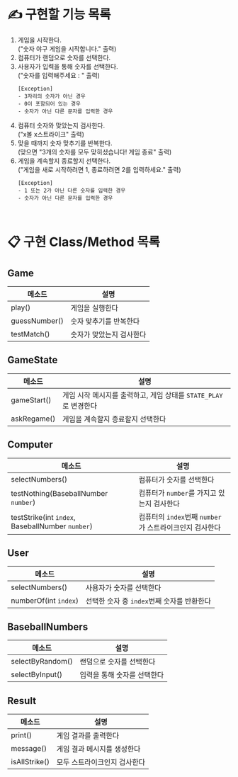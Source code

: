 # ✍️ 구현할 기능 목록

1. 게임을 시작한다. <br> ("숫자 야구 게임을 시작합니다." 출력)
2. 컴퓨터가 랜덤으로 숫자를 선택한다.
3. 사용자가 입력을 통해 숫자를 선택한다. <br> ("숫자를 입력해주세요 : " 출력)
    ```
    [Exception]
    - 3자리의 숫자가 아닌 경우
    - 0이 포함되어 있는 경우
    - 숫자가 아닌 다른 문자를 입력한 경우
    ```
4. 컴퓨터 숫자와 맞았는지 검사한다. <br> ("x볼 x스트라이크" 출력)
5. 맞을 때까지 숫자 맞추기를 반복한다. <br> (맞으면 "3개의 숫자를 모두 맞히셨습니다! 게임 종료" 출력)
6. 게임을 계속할지 종료할지 선택한다. <br> ("게임을 새로 시작하려면 1, 종료하려면 2를 입력하세요." 출력)
    ```
    [Exception]
    - 1 또는 2가 아닌 다른 숫자를 입력한 경우
    - 숫자가 아닌 다른 문자를 입력한 경우
    ```

<br>

# 📋 구현 Class/Method 목록

## Game

| 메소드           | 설명            |
|---------------|---------------|
| play()        | 게임을 실행한다      |
| guessNumber() | 숫자 맞추기를 반복한다  |
| testMatch()   | 숫자가 맞았는지 검사한다 |

## GameState

| 메소드         | 설명                                         |
|-------------|--------------------------------------------|
| gameStart() | 게임 시작 메시지를 출력하고, 게임 상태를 `STATE_PLAY`로 변경한다 |
| askRegame() | 게임을 계속할지 종료할지 선택한다                         |

## Computer

| 메소드                                              | 설명                                    |
|--------------------------------------------------|---------------------------------------|
| selectNumbers()                                  | 컴퓨터가 숫자를 선택한다                         |
| testNothing(BaseballNumber `number`)             | 컴퓨터가 `number`를 가지고 있는지 검사한다           |
| testStrike(int `index`, BaseballNumber `number`) | 컴퓨터의 `index`번째 `number`가 스트라이크인지 검사한다 |

## User

| 메소드                   | 설명                          |
|-----------------------|-----------------------------|
| selectNumbers()       | 사용자가 숫자를 선택한다               |
| numberOf(int `index`) | 선택한 숫자 중 `index`번째 숫자를 반환한다 |

## BaseballNumbers

| 메소드              | 설명              |
|------------------|-----------------|
| selectByRandom() | 랜덤으로 숫자를 선택한다   |
| selectByInput()  | 입력을 통해 숫자를 선택한다 |

## Result

| 메소드           | 설명              |
|---------------|-----------------|
| print()       | 게임 결과를 출력한다     |
| message()     | 게임 결과 메시지를 생성한다 |
| isAllStrike() | 모두 스트라이크인지 검사한다 |
